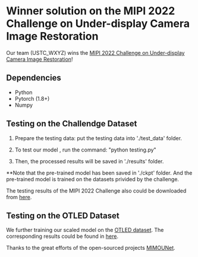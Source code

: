 # Winner solution on the MIPI 2022 Challenge on Under-display Camera Image Restoration

Our team (USTC_WXYZ) wins the [MIPI 2022 Challenge on Under-display Camera Image Restoration](https://mipi-challenge.org/)!

## Dependencies

- Python
- Pytorch (1.8+)
- Numpy

## Testing on the Challendge Dataset
1. Prepare the testing data:  put the testing data into './test_data' folder.

2. To test our model , run the command:   "python testing.py"

3. Then, the processed results will be saved in './results' folder.

**Note that the pre-trained model has been saved in './ckpt' folder. And the pre-trained model is trained on the datasets privided by the challenge.

The testing results of the MIPI 2022 Challenge also could be downloaded from [here](https://drive.google.com/drive/folders/1KqWik69-YI9-K352kwKSY8M-gQnNN0L9?usp=sharing).

## Testing on the OTLED Dataset

We further training our scaled model on the [OTLED dataset](https://github.com/JaihyunKoh/BNUDC). The corresponding results could be found in [here](https://drive.google.com/drive/folders/1BL1vbb0PPOKom1iTYcf_HWFLy0ROF9ay?usp=sharing).




Thanks to the great efforts of the open-sourced projects [MIMOUNet](https://github.com/chosj95/MIMO-UNet).

